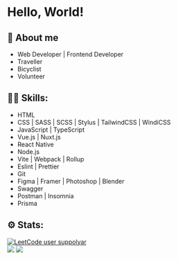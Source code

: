 # Hello, World!
## 👋 About me
- Web Developer | Frontend Developer
- Traveller
- Bicyclist
- Volunteer
## 🧑‍💻 Skills:
- HTML
- CSS | SASS | SCSS | Stylus | TailwindCSS | WindiCSS
- JavaScript | TypeScript
- Vue.js | Nuxt.js
- React Native
- Node.js
- Vite | Webpack | Rollup
- Eslint | Prettier
- Git
- Figma | Framer | Photoshop | Blender 
- Swagger
- Postman | Insomnia
- Prisma
## ⚙️ Stats:
[![LeetCode user suppolyar](https://img.shields.io/badge/dynamic/json?style=for-the-badge&labelColor=black&color=%23ffa116&label=Solved&query=solvedOverTotal&url=https%3A%2F%2Fleetcode-badge.vercel.app%2Fapi%2Fusers%2Fsuppolyar&logo=leetcode&logoColor=yellow)](https://leetcode.com/suppolyar/)
<br />
![](https://github-readme-streak-stats.herokuapp.com/?user=suppolyar&theme=vue&hide_border=true)
![](https://github-readme-stats.vercel.app/api/top-langs/?username=suppolyar&theme=vue&hide_border=true&include_all_commits=true&count_private=true&layout=compact)
